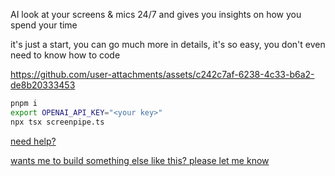 
AI look at your screens & mics 24/7 and gives you insights on how you spend your time

it's just a start, you can go much more in details, it's so easy, you don't even need to know how to code


https://github.com/user-attachments/assets/c242c7af-6238-4c33-b6a2-de8b20333453


```bash
pnpm i
export OPENAI_API_KEY="<your key>"
npx tsx screenpipe.ts
```

[need help?](https://cal.com/louis030195/screenpipe)

[wants me to build something else like this? please let me know](https://github.com/louis030195/screen-pipe/issues/new?title=example+idea)



